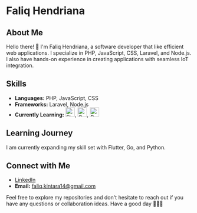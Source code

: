 # Faliq Hendriana

## About Me
Hello there! 👋 I'm Faliq Hendriana, a software developer that like efficient web applications. I specialize in PHP, JavaScript, CSS, Laravel, and Node.js. I also have hands-on experience in creating applications with seamless IoT integration.

## Skills
- **Languages:** PHP, JavaScript, CSS
- **Frameworks:** Laravel, Node.js
- **Currently Learning:** <img src="https://www.svgrepo.com/show/353751/flutter.svg" width="25" height="25" title="Flutter" />, <img src="https://www.svgrepo.com/show/353795/go.svg" width="25" height="25" title="Go" />, <img src="https://www.svgrepo.com/show/452091/python.svg" width="25" height="25" title="Python" />

## Learning Journey
I am currently expanding my skill set with Flutter, Go, and Python.

## Connect with Me
- [LinkedIn](https://www.linkedin.com/in/faliq-k-hendriana-51650120b/)
- **Email:** [faliq.kintara14@gmail.com](mailto:faliq.kintara14@gmail.com)

Feel free to explore my repositories and don't hesitate to reach out if you have any questions or collaboration ideas. Have a good day 🥔🥔🥔
